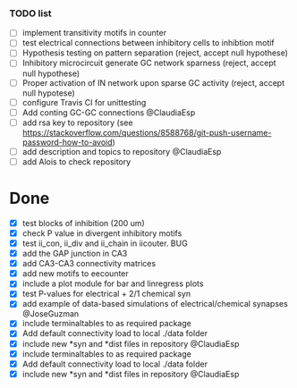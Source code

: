 ### TODO list 
- [ ] implement transitivity motifs in counter
- [ ] test electrical connections between inhibitory cells to inhibtion motif
- [ ] Hypothesis testing on pattern separation (reject, accept null hypothese)
- [ ] Inhibitory microcircuit generate GC network sparness (reject, accept null hypothese)
- [ ] Proper activation of IN network upon sparse GC activity (reject, accept null hypotese)
- [ ] configure Travis CI for unittesting
- [ ] Add conting GC-GC connections @ClaudiaEsp
- [ ] add rsa key to repository (see https://stackoverflow.com/questions/8588768/git-push-username-password-how-to-avoid)
- [ ] add description and topics to repository @ClaudiaEsp
- [ ] add Alois to check repository

Done
====
- [x] test blocks of inhibition (200 um)
- [x] check P value in divergent inhibitory motifs
- [x] test ii_con, ii_div and ii_chain in iicouter. BUG
- [x] add the GAP junction in CA3
- [x] add CA3-CA3 connectivity matrices
- [x] add new motifs to eecounter
- [x] include a plot module for bar and linregress plots 
- [x] test P-values for electrical + 2/1 chemical syn
- [x] add example of data-based simulations of electrical/chemical synapses @JoseGuzman
- [x] include terminaltables to as required package
- [x] Add default connectivity load to local ./data folder 
- [x] include new \*syn and \*dist files in repository @ClaudiaEsp
- [x] include terminaltables to as required package
- [x] Add default connectivity load to local ./data folder 
- [x] include new \*syn and \*dist files in repository @ClaudiaEsp
